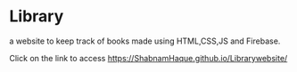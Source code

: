 # Library
a website to keep track of books made using HTML,CSS,JS and Firebase.

Click on the link to access
https://ShabnamHaque.github.io/Librarywebsite/

